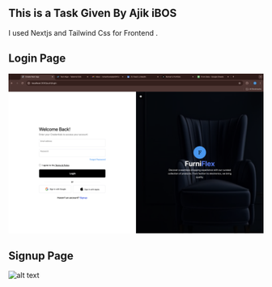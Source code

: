 ## This is a Task Given By Ajik iBOS

I used Nextjs and Tailwind Css for Frontend .

## Login Page

![alt text](image.png)

## Signup Page

![alt text](<Screenshot 2024-09-07 at 8.09.27 PM.png>)